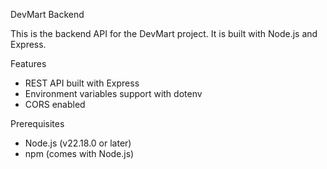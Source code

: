 DevMart Backend

This is the backend API for the DevMart project. It is built with Node.js and Express.

 Features

- REST API built with Express
- Environment variables support with dotenv
- CORS enabled

 Prerequisites

- Node.js (v22.18.0 or later)
- npm (comes with Node.js)
